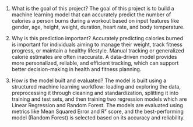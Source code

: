 1. What is the goal of this project?
  The goal of this project is to build a machine learning model that can accurately predict the number of calories a person burns during a workout based on input features like gender, age, height, weight, duration, heart rate, and body temperature.

2. Why is this prediction important?
  Accurately predicting calories burned is important for individuals aiming to manage their weight, track fitness progress, or maintain a healthy lifestyle. Manual tracking or generalized calorie estimates are often inaccurate. A data-driven model provides more personalized, reliable, and efficient tracking, which can support better decision-making in health and fitness planning.

3. How is the model built and evaluated?
The model is built using a structured machine learning workflow: loading and exploring the data, preprocessing it through cleaning and standardization, splitting it into training and test sets, and then training two regression models which are Linear Regression and Random Forest. The models are evaluated using metrics like Mean Squared Error and R² score, and the best-performing model (Random Forest) is selected based on its accuracy and reliability.

